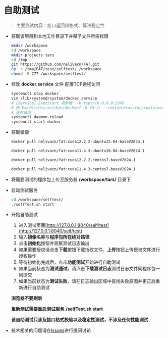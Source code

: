 # 自助测试

> 主要测试内容：接口返回值格式、算法稳定性

* 获取该项目到本地工作目录下并赋予文件所需权限
    ```bash
    mkdir /workspace
    cd /workspace
    mkdir projects tars
    cd /tmp
    git https://github.com/nelivacn/FAT.git
    cp -r /tmp/FAT/test/selftest/ /workspace
    chmod -R 777 /workspace/selftest/
    ```

* 修改 **docker.service** 文件 配置TCP远程访问

    ```bash
    systemctl stop docker
    vim /lib/systemd/system/docker.service
    # [Service] ExecStart 项新增  -H tcp://0.0.0.0:2345
    # 例 ExecStart=/usr/bin/dockerd -H fd:// --containerd=/run/containerd/containerd.sock -H tcp://0.0.0.0:2345
    # 保存退出
    systemctl daemon-reload
    systemctl start docker
    ```

* 获取镜像

    ```bash
    docker pull nelivacn/fat:cuda12.2.2-ubuntu22.04-baseV2024.1
    ```

    ```bash
    docker pull nelivacn/fat:cuda11.4.3-ubuntu18.04-baseV2024.1
    ```

    ```bash
    docker pull nelivacn/fat:cuda12.2.2-centos7-baseV2024.1
    ```

    ```bash
    docker pull nelivacn/fat:cuda11.4.3-centos7-baseV2024.1
    ```

* 将需要测试的程序包上传至服务器 **/workspace/tars/** 目录下

* 启动测试服务

    ```bash
    cd /workspace/selftest/
    ./selfTest.sh start
    ```

* 开始自助测试

    1. 进入测试页面[http://127.0.0.1:8040/self/test](http://127.0.0.1:8040/self/test)
    2. 输入**镜像名称**与**程序包所在绝对路径**
    3. 点击**初始化**按钮并观察测试日志输出
    4. 如果需要授权请点击**下载**按钮下载指纹文件、**上传**按钮上传授权文件进行授权操作
    5. 等待初始化完成后，点击**功能测试**开始进行自助测试
    6. 如果当前状态为**测试通过**，请点击**下载测试日志**测试日志文件同程序包一同提交
    7. 如果当前状态为**测试失败**，请在日志输出区域中查找失败原因并更正后重新进行自助测试

    **浏览器不要刷新**

    **重新测试需要重启测试服务./selfTest.sh start**

    **该自助测试只涉及接口格式校验以及稳定性测试，不涉及任何性能测试**
* 技术相关的问题请在[Issues](https://github.com/nelivacn/FAT/issues)进行提问讨论
